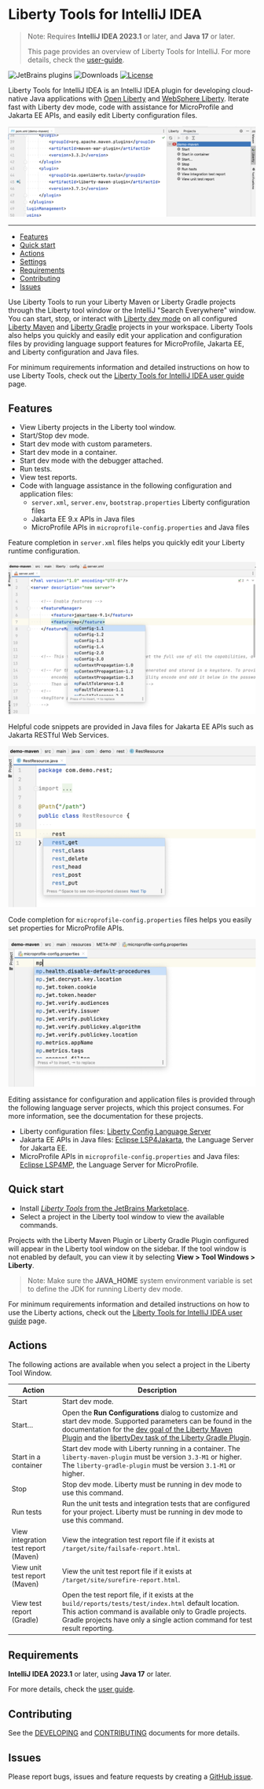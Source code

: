 # Liberty Tools for IntelliJ IDEA

<!-- Make sure to also update the #Requirements section below, and in user-guide.md -->
> Note: Requires **IntelliJ IDEA 2023.1** or later, and **Java 17** or later. 
>
> This page provides an overview of Liberty Tools for IntelliJ.
> For more details, check the [user-guide](docs/user-guide.md).

![JetBrains plugins](https://img.shields.io/jetbrains/plugin/v/14856-liberty-tools.svg?style=for-the-badge)
![Downloads](https://img.shields.io/jetbrains/plugin/d/14856-liberty-tools?style=for-the-badge&)
[![License](https://img.shields.io/badge/License-EPL%202.0-red.svg?style=for-the-badge&label=license&logo=eclipse)](https://www.eclipse.org/legal/epl-2.0/)

Liberty Tools for IntelliJ IDEA is an IntelliJ IDEA plugin for developing cloud-native Java applications with [Open Liberty](https://openliberty.io/) and [WebSphere Liberty](https://www.ibm.com/products/websphere-liberty). Iterate fast with Liberty dev mode, code with assistance for MicroProfile and Jakarta EE APIs, and easily edit Liberty configuration files.

![Liberty Tools Extension](docs/images/liberty-tool-window-view.png)

---
- [Features](#features)
- [Quick start](#quick-start)
- [Actions](#actions)
- [Settings](#settings)
- [Requirements](#requirements)
- [Contributing](#contributing)
- [Issues](#issues)

Use Liberty Tools to run your Liberty Maven or Liberty Gradle projects through the Liberty tool window or the IntelliJ "Search Everywhere" window. You can start, stop, or interact with [Liberty dev mode](https://openliberty.io/docs/latest/development-mode.html) on all configured [Liberty Maven](https://github.com/OpenLiberty/ci.maven/blob/master/docs/dev.md#dev) and [Liberty Gradle](https://github.com/OpenLiberty/ci.gradle/blob/master/docs/libertyDev.md) projects in your workspace. Liberty Tools also helps you quickly and easily edit your application and configuration files by providing language support features for MicroProfile, Jakarta EE, and Liberty configuration and Java files.

For minimum requirements information and detailed instructions on how to use Liberty Tools, check out the [Liberty Tools for IntelliJ IDEA user guide](docs/user-guide.md) page.

## Features
- View Liberty projects in the Liberty tool window.
- Start/Stop dev mode.
- Start dev mode with custom parameters.
- Start dev mode in a container.
- Start dev mode with the debugger attached.
- Run tests.
- View test reports.
- Code with language assistance in the following configuration and application files:
    - `server.xml`, `server.env`, `bootstrap.properties` Liberty configuration files
    - Jakarta EE 9.x APIs in Java files
    - MicroProfile APIs in `microprofile-config.properties` and Java files

Feature completion in `server.xml` files helps you quickly edit your Liberty runtime configuration.

![Liberty Config Language Server completion](docs/images/LCLS-server-xml-completion.png)

Helpful code snippets are provided in Java files for Jakarta EE APIs such as Jakarta RESTful Web Services.

![Eclipse LSP4Jakarta completion](docs/images/LSP4Jakarta-rest-completion.png)

Code completion for `microprofile-config.properties` files helps you easily set properties for MicroProfile APIs.

![Eclipse LSP4MP completion](docs/images/LSP4MP-mp-properties-completion.png)

Editing assistance for configuration and application files is provided through the following language server projects, which this project consumes. For more information, see the documentation for these projects.

- Liberty configuration files: [Liberty Config Language Server](https://github.com/OpenLiberty/liberty-language-server#liberty-config-language-server)
- Jakarta EE APIs in Java files:  [Eclipse LSP4Jakarta](https://github.com/eclipse/lsp4jakarta#eclipse-lsp4jakarta), the Language Server for Jakarta EE.
- MicroProfile APIs in `microprofile-config.properties` and Java files: [Eclipse LSP4MP](https://github.com/eclipse/lsp4mp#eclipse-lsp4mp---language-server-for-microprofile), the Language Server for MicroProfile.

## Quick start

- Install [_Liberty Tools_ from the JetBrains Marketplace](https://plugins.jetbrains.com/plugin/14856-liberty-tools).
- Select a project in the Liberty tool window to view the available commands.

Projects with the Liberty Maven Plugin or Liberty Gradle Plugin configured will appear in the Liberty tool window on the sidebar. If the tool window is not enabled by default, you can view it by selecting **View > Tool Windows > Liberty**.

> Note: Make sure the **JAVA_HOME** system environment variable is set to define the JDK for running Liberty dev mode.

For minimum requirements information and detailed instructions on how to use the Liberty actions, check out the [Liberty Tools for IntelliJ IDEA user guide](docs/user-guide.md) page.

## Actions

The following actions are available when you select a project in the Liberty Tool Window.

| Action                                 | Description                                                                                                                                                                                                                                                                                                                                                                                                               |
|--------------------------------------|---------------------------------------------------------------------------------------------------------------------------------------------------------------------------------------------------------------------------------------------------------------------------------------------------------------------------------------------------------------------------------------------------------------------------|
| Start                                | Start dev mode.                                                                                                                                                                                                                                                                                                                                                                                                          |
| Start…                               | Open the **Run Configurations** dialog to customize and start dev mode. Supported parameters can be found in the documentation for the [dev goal of the Liberty Maven Plugin](https://github.com/OpenLiberty/ci.maven/blob/master/docs/dev.md#additional-parameters) and the [libertyDev task of the Liberty Gradle Plugin](https://github.com/OpenLiberty/ci.gradle/blob/master/docs/libertyDev.md#command-line-parameters). |
| Start in a container                 | Start dev mode with Liberty running in a container. The `liberty-maven-plugin` must be version `3.3-M1` or higher. The `liberty-gradle-plugin` must be version `3.1-M1` or higher.                                                                                                                                                                                                                                            
| Stop                                 | Stop dev mode. Liberty must be running in dev mode to use this command.                                                                                                                                                                                                                                                                                                                                                                                                          |
| Run tests                            | Run the unit tests and integration tests that are configured for your project. Liberty must be running in dev mode to use this command.                                                                                                                                                                                                                               |
| View integration test report (Maven) | View the integration test report file if it exists at `/target/site/failsafe-report.html`.                                                                                                                                                                                                                                                                                                                               |
| View unit test report (Maven)        | View the unit test report file if it exists at `/target/site/surefire-report.html`.                                                                                                                                                                                                                                                                                                                                      |
| View test report (Gradle)            | Open the test report file, if it exists at the `build/reports/tests/test/index.html` default location. This action command is available only to Gradle projects. Gradle projects have only a single action command for test result reporting.                                                                                                                                                                             |

## Requirements
<!-- Make sure to also update the note at the top of this file, and in user-guide.md -->
**IntelliJ IDEA 2023.1** or later, using **Java 17** or later.

For more details, check the [user guide](docs/user-guide.md#software-requirements).

## Contributing

See the [DEVELOPING](DEVELOPING.md) and [CONTRIBUTING](CONTRIBUTING.md) documents for more details.

## Issues

Please report bugs, issues and feature requests by creating
a [GitHub issue](https://github.com/OpenLiberty/liberty-tools-intellij/issues).
